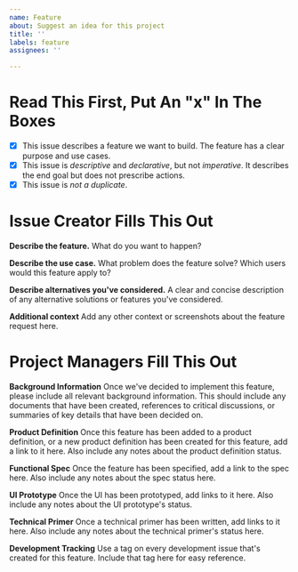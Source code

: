 ```yaml
---
name: Feature
about: Suggest an idea for this project
title: ''
labels: feature
assignees: ''

---
```


# Read This First, Put An "x" In The Boxes

- [x] This issue describes a feature we want to build. The feature has a clear purpose and use cases.
- [x] This issue is _descriptive_ and _declarative_, but not _imperative_. It describes the end goal but does not prescribe actions.
- [x] This issue is _not a duplicate_.

# Issue Creator Fills This Out

**Describe the feature.**
What do you want to happen?

**Describe the use case.**
What problem does the feature solve? Which users would this feature apply to?

**Describe alternatives you've considered.**
A clear and concise description of any alternative solutions or features you've considered.

**Additional context**
Add any other context or screenshots about the feature request here.

# Project Managers Fill This Out

**Background Information**
Once we've decided to implement this feature, please include all relevant background information. This should include any documents that have been created, references to critical discussions, or summaries of key details that have been decided on.

**Product Definition**
Once this feature has been added to a product definition, or a new product definition has been created for this feature, add a link to it here. Also include any notes about the product definition status.

**Functional Spec**
Once the feature has been specified, add a link to the spec here. Also include any notes about the spec status here.

**UI Prototype**
Once the UI has been prototyped, add links to it here. Also include any notes about the UI prototype's status.

**Technical Primer**
Once a technical primer has been written, add links to it here. Also include any notes about the technical primer's status here.

**Development Tracking**
Use a tag on every development issue that's created for this feature. Include that tag here for easy reference.
